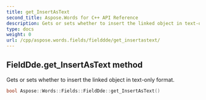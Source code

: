 ```yaml
---
title: get_InsertAsText
second_title: Aspose.Words for C++ API Reference
description: Gets or sets whether to insert the linked object in text-only format. 
type: docs
weight: 0
url: /cpp/aspose.words.fields/fielddde/get_insertastext/
---
```

## FieldDde.get_InsertAsText method


Gets or sets whether to insert the linked object in text-only format.

```cpp
bool Aspose::Words::Fields::FieldDde::get_InsertAsText()
```

